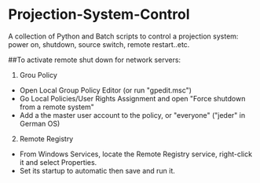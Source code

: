 # Projection-System-Control
A collection of Python and Batch scripts to control a projection system: power on, shutdown, source switch, remote restart..etc.

##To activate remote shut down for network servers:
1. Grou Policy
- Open Local Group Policy Editor (or run "gpedit.msc") 
- Go Local Policies/User Rights Assignment and open "Force shutdown from a remote system"
- Add a the master user account to the policy, or "everyone" ("jeder" in German OS)

2. Remote Registry
- From Windows Services, locate the Remote Registry service, right-click it and select Properties.
- Set its startup to automatic then save and run it.

